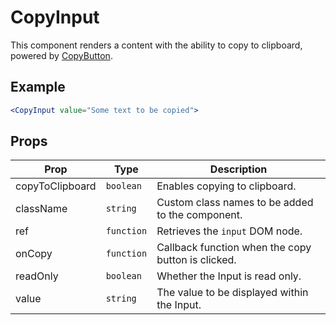 # CopyInput

This component renders a content with the ability to copy to clipboard, powered by [CopyButton](../CopyButton).

## Example

```jsx
<CopyInput value="Some text to be copied">
```

## Props

| Prop            | Type       | Description                                        |
| --------------- | ---------- | -------------------------------------------------- |
| copyToClipboard | `boolean`  | Enables copying to clipboard.                      |
| className       | `string`   | Custom class names to be added to the component.   |
| ref             | `function` | Retrieves the `input` DOM node.                    |
| onCopy          | `function` | Callback function when the copy button is clicked. |
| readOnly        | `boolean`  | Whether the Input is read only.                    |
| value           | `string`   | The value to be displayed within the Input.        |
